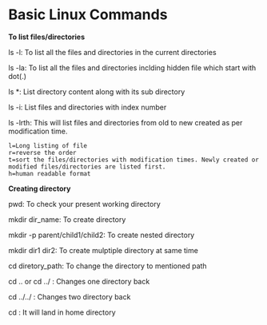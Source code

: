 
# Basic Linux Commands

**To list files/directories**


ls -l: To list all the files and directories in the current directories

ls -la: To list all the files and directories inclding hidden file which start with dot(.) 

ls *: List directory content along with its sub directory

ls -i: List files and directories with index number

ls -lrth: This will list files and directories from old to new created as per modification time.

	l=Long listing of file
	r=reverse the order
	t=sort the files/directories with modification times. Newly created or modified files/directories are listed first.
	h=human readable format


**Creating directory**

pwd: To check your present working directory

mkdir dir_name: To create directory

mkdir -p parent/child1/child2: To create nested directory

mkdir dir1 dir2: To create mulptiple directory at same time

cd diretory_path: To change the directory to mentioned path

cd .. or cd ../ : Changes one directory back

cd ../../ : Changes two directory back

cd : It will land in home directory


